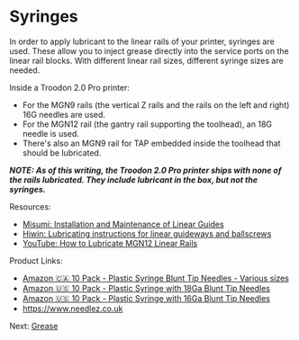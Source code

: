 # Syringes
In order to apply lubricant to the linear rails of your printer, syringes are used. These allow you to inject grease directly into the service ports on the linear rail blocks. 
With different linear rail sizes, different syringe sizes are needed. 

Inside a Troodon 2.0 Pro printer:
- For the MGN9 rails (the vertical Z rails and the rails on the left and right) 16G needles are used.
- For the MGN12 rail (the gantry rail supporting the toolhead), an 18G needle is used.
- There's also an MGN9 rail for TAP embedded inside the toolhead that should be lubricated.

***NOTE: As of this writing, the Troodon 2.0 Pro printer ships with none of the rails lubricated. They include lubricant in the box, but not the syringes.***

Resources:
- [Misumi: Installation and Maintenance of Linear Guides](https://us.misumi-ec.com/pdf/fa/2010/p0501.pdf)
- [Hiwin: Lubricating instructions for linear guideways and ballscrews](https://www.hiwin.com/wp-content/uploads/lubricating_instructions.pdf)
- [YouTube: How to Lubricate MGN12 Linear Rails](https://www.youtube.com/watch?v=GWzz6fQiWmw)

Product Links:
- [Amazon 🇨🇦 10 Pack - Plastic Syringe Blunt Tip Needles - Various sizes](https://a.co/d/cmNPUo2)
- [Amazon 🇺🇸 10 Pack - Plastic Syringe with 18Ga Blunt Tip Needles](https://a.co/d/dMXu7Gv)
- [Amazon 🇺🇸 10 Pack - Plastic Syringe with 16Ga Blunt Tip Needles](https://a.co/d/1T7yKLE)
- https://www.needlez.co.uk

Next: [Grease](https://github.com/500Foods/WelcomeToTroodon/blob/main/docs/level_1/grease.md)

